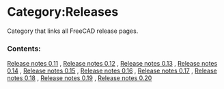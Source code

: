 # Category:Releases
Category that links all FreeCAD release pages.

### Contents:

[Release notes 0.11](Release_notes_0.11.md) , [Release notes 0.12](Release_notes_0.12.md) , [Release notes 0.13](Release_notes_0.13.md) , [Release notes 0.14](Release_notes_0.14.md) , [Release notes 0.15](Release_notes_0.15.md) , [Release notes 0.16](Release_notes_0.16.md) , [Release notes 0.17](Release_notes_0.17.md) , [Release notes 0.18](Release_notes_0.18.md) , [Release notes 0.19](Release_notes_0.19.md) , [Release notes 0.20](Release_notes_0.20.md)
